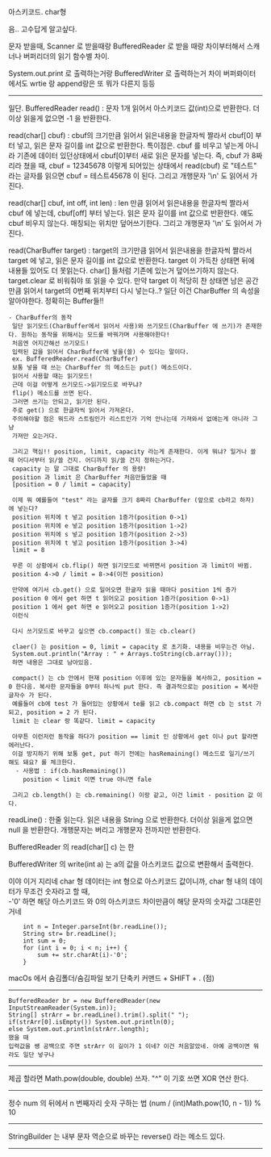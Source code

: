 아스키코드. char형

음.. 고수답게 알고싶다.

문자 받을때,
Scanner 로 받을때랑 BufferedReader 로 받을 때랑 차이부터해서
스캐너나 버퍼리더의 읽기 함수별 차이.

System.out.print 로 출력하는거랑
BufferedWriter 로 출력하는거 차이
버퍼롸이터 에서도 wrtie 랑 append랑은 또 뭐가 다른지 등등

---

일단.
BufferedReader
read() : 문자 1개 읽어서 아스키코드 값(int)으로 반환한다. 더이상 읽을게 없으면 -1 을 반환한다.

read(char[] cbuf) 
  : cbuf의 크기만큼 읽어서 읽은내용을 한글자씩 짤라서 cbuf[0] 부터 넣고, 읽은 문자 길이를 int 값으로 반환한다. 
    특이점은. cbuf 를 비우고 넣는게 아니라 기존에 데이터 있던상태에서 cbuf[0]부터 새로 읽은 문자를 넣는다.
    즉, cbuf 가 8짜리라 쳤을 때, cbuf = 12345678 이렇게 되어있는 상태에서 read(cbuf) 로 "테스트" 라는 글자를 읽으면
    cbuf = 테스트45678 이 된다.
    그리고 개행문자 '\n' 도 읽어서 가진다.

read(char[] cbuf, int off, int len)
  : len 만큼 읽어서 읽은내용을 한글자씩 짤라서 cbuf 에 넣는데, cbuf[off] 부터 넣는다. 읽은 문자 길이를 int 값으로 반환한다.
    얘도 cbuf 비우지 않는다. 매칭되는 위치만 덮어쓰기한다.
    그리고 개행문자 '\n' 도 읽어서 가진다.

read(CharBuffer target)
  : target의 크기만큼 읽어서 읽은내용을 한글자씩 짤라서 target 에 넣고, 읽은 문자 길이를 int 값으로 반환한다.
    target 이 가득찬 상태면 뒤에 내용들 있어도 더 못읽는다. char[] 들처럼 기존에 있는거 덮어쓰기하지 않는다.
    target.clear 로 비워줘야 또 읽을 수 있다.
    만약 target 이 적당히 찬 상태면 남은 공간만큼 읽어서 target의 0번째 위치부터 다시 넣는다..?
    일단 이건 CharBuffer 의 속성을 알아야한다. 정확히는 Buffer들!!

    - CharBuffer의 동작
     일단 읽기모드(CharBuffer에서 읽어서 사용)와 쓰기모드(CharBuffer 에 쓰기)가 존재한다. 원하는 동작을 위해서는 모드를 바꿔가며 사용해야한다!
     처음엔 어지간해선 쓰기모드!
     입력된 값을 읽어서 CharBuffer에 넣을(쓸) 수 있다는 말이다.
     ex. BufferedReader.read(CharBuffer)
     보통 넣을 때 쓰는 CharBuffer 의 메소드는 put() 메소드이다.
     읽어서 사용할 때는 읽기모드! 
     근데 이걸 어떻게 쓰기모드->읽기모드로 바꾸냐?
     flip() 메소드를 쓰면 된다.
     그러면 쓰기는 안되고, 읽기만 된다.
     주로 get() 으로 한글자씩 읽어서 가져온다.
     주의해야할 점은 뭐드라 스트림인가 리스트인가 기억 안나는데 가져와서 없애는게 아니라 그냥
     가져만 오는거다.
     
     그리고 핵심!! position, limit, capacity 라는게 존재한다. 이게 뭐냐? 일거나 쓸 때 어디서부터 읽/쓸 건지. 어디까지 읽/쓸 건지 정하는거다.
     capacity 는 말 그대로 CharBuffer 의 용량!
     position 과 limit 은 CharBuffer 처음만들었을 때
     [position = 0 / limit = capacity]
     
     이제 뭐 예를들어 "test" 라는 글자를 크기 8짜리 CharBuffer (앞으로 cb라고 하자) 에 넣는다? 
     position 위치에 t 넣고 position 1증가(position 0->1)
     position 위치에 e 넣고 position 1증가(position 1->2)
     position 위치에 s 넣고 position 1증가(position 2->3)
     position 위치에 t 넣고 position 1증가(position 3->4)
     limit = 8

     무른 이 상황에서 cb.flip() 하면 읽기모드로 바뀌면서 position 과 limit이 바뀜.
     position 4->0 / limit = 8->4(이전 position)
     
     만약에 여기서 cb.get() 으로 일어오면 한글자 읽을 때마다 position 1씩 증가
     position 0 에서 get 하면 t 읽어오고 position 1증가(position 0->1)
     position 1 에서 get 하면 e 읽어오고 position 1증가(position 1->2)
     이런식

     다시 쓰기모드로 바꾸고 싶으면 cb.compact() 또는 cb.clear()

     claer() 는 position = 0, limit = capacity 로 초기화. 내용을 비우는건 아님.
     System.out.println("Array : " + Arrays.toString(cb.array())); 
     하면 내용은 그대로 남아있음.

     compact() 는 cb 안에서 현재 position 이후에 있는 문자들을 복사하고, position = 0 한다음. 복사한 문자들을 0부터 하나씩 put 한다. 즉 결과적으로는 position = 복사한 글자수 가 된다.
     예를들어 cb에 test 가 들어있는 상황에서 te를 읽고 cb.compact 하면 cb 는 stst 가 되고, position = 2 가 된다.
     limit 는 clear 랑 똑같다. limit = capacity
     
     아무튼 이런저런 동작을 하다가 position == limit 인 상황에서 get 이나 put 할라면 에러난다.
     이걸 방지하기 위해 보통 get, put 하기 전에는 hasRemaining() 메소드로 일기/쓰기 해도 돼요? 를 체크한다.
      - 사용법 : if(cb.hasRemaining())
        position < limit 이면 true 아니면 fale

     그리고 cb.length() 는 cb.remaining() 이랑 같고, 이건 limit - position 값 이다.      

readLine()
    : 한줄 읽는다. 읽은 내용을 String 으로 반환한다. 더이상 읽을게 없으면 null 을 반환한다.
      개행문자는 버리고 개행문자 전까지만 반환한다.


BufferedReader 의 read(char[] c) 는 한

BufferedWriter 의 write(int a) 는 a의 값을 아스키코드 값으로 변환해서 출력한다.

이야 이거 지리네
char 형 데이터는 int 형으로 아스키코드 값이니까,
char 형 내의 데이터가 무조건 숫자라고 할 때,<br>
-'0' 하면 해당 아스키코드 와 0의 아스키코드 차이만큼이 해당 문자의 숫자값 그대론인거네

```
    int n = Integer.parseInt(br.readLine());
    String str= br.readLine();
    int sum = 0;
    for (int i = 0; i < n; i++) {
        sum += str.charAt(i)-'0';
    }
```


macOs 에서 숨김폴더/숨김파일 보기 단축키
커맨드 + SHIFT + . (점)


-------------------------------------
```
BufferedReader br = new BufferedReader(new InputStreamReader(System.in));
String[] strArr = br.readLine().trim().split(" ");
if(strArr[0].isEmpty()) System.out.println(0);
else System.out.println(strArr.length);
했을 때
입력값을 쌩 공백으로 주면 strArr 이 길이가 1 이네? 이건 처음알았네. 아예 공백이면 뭐라도 일단 넣구나
```


-----------

제곱 할라면 Math.pow(double, double) 쓰자.
"^" 이 기호 쓰면 XOR 연산 한다.

--------------

정수 num 의 뒤에서 n 번째자리 숫자 구하는 법
(num / (int)Math.pow(10, n - 1)) % 10

-----

StringBuilder 는 내부 문자 역순으로 바꾸는 reverse() 라는 메소드 있다.

---